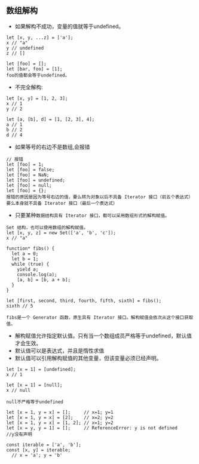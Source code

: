 ## 数组解构
- 如果解构不成功，变量的值就等于undefined。
```
let [x, y, ...z] = ['a'];
x // "a"
y // undefined
z // []

let [foo] = [];
let [bar, foo] = [1];
foo的值都会等于undefined。
```


- 不完全解构:
```
let [x, y] = [1, 2, 3];
x // 1
y // 2

let [a, [b], d] = [1, [2, 3], 4];
a // 1
b // 2
d // 4
```
- 如果等号的右边不是数组,会报错
```
// 报错
let [foo] = 1;
let [foo] = false;
let [foo] = NaN;
let [foo] = undefined;
let [foo] = null;
let [foo] = {};
报错的原因是因为等号右边的值，要么转为对象以后不具备 Iterator 接口（前五个表达式）
要么本身就不具备 Iterator 接口（最后一个表达式）
```
- 只要某种`数据结构具有 Iterator 接口，都可以采用数组形式的解构赋值。`
```
Set 结构，也可以使用数组的解构赋值。
let [x, y, z] = new Set(['a', 'b', 'c']);
x // "a"
```

```
function* fibs() {
  let a = 0;
  let b = 1;
  while (true) {
    yield a;
    console.log(a);
    [a, b] = [b, a + b];
  }
}

let [first, second, third, fourth, fifth, sixth] = fibs();
sixth // 5

fibs是一个 Generator 函数，原生具有 Iterator 接口。解构赋值会依次从这个接口获取值。
```
- 解构赋值允许指定默认值。只有当一个数组成员严格等于undefined，默认值才会生效。
- 默认值可以是表达式，并且是惰性求值
- 默认值可以引用解构赋值的其他变量，但该变量必须已经声明。
```
let [x = 1] = [undefined];
x // 1

let [x = 1] = [null];
x // null

null不严格等于undefined
```

```
let [x = 1, y = x] = [];     // x=1; y=1
let [x = 1, y = x] = [2];    // x=2; y=2
let [x = 1, y = x] = [1, 2]; // x=1; y=2
let [x = y, y = 1] = [];     // ReferenceError: y is not defined
//y没有声明
```
```
const iterable = ['a', 'b'];
const [x, y] = iterable;
  // x = 'a'; y = 'b'
```